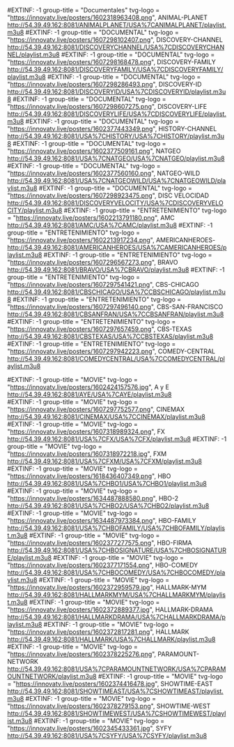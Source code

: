 #EXTINF: -1 group-title = "Documentales" tvg-logo = "https://innovatv.live/posters/1602318963408.png", ANIMAL-PLANET
http://54.39.49.162:8081/ANIMALPLANET/USA%7CANIMALPLANET/playlist.m3u8
#EXTINF: -1 group-title = "DOCUMENTAL" tvg-logo = "https://innovatv.live/posters/1607298102407.png", DISCOVERY-CHANNEL
http://54.39.49.162:8081/DISCOVERYCHANNEL/USA%7CDISCOVERYCHANNEL/playlist.m3u8
#EXTINF: -1 group-title = "DOCUMENTAL" tvg-logo = "https://innovatv.live/posters/1607298168478.png", DISCOVERY-FAMILY
http://54.39.49.162:8081/DISCOVERYFAMILY/USA%7CDISCOVERYFAMILY/playlist.m3u8
#EXTINF: -1 group-title = "DOCUMENTAL" tvg-logo = "https://innovatv.live/posters/1607298286493.png", DISCOVERY-ID
http://54.39.49.162:8081/DISCOVERYID/USA%7CDISCOVERYID/playlist.m3u8
#EXTINF: -1 group-title = "DOCUMENTAL" tvg-logo = "https://innovatv.live/posters/1607298607275.png", DISCOVERY-LIFE
http://54.39.49.162:8081/DISCOVERYLIFE/USA%7CDISCOVERYLIFE/playlist.m3u8
#EXTINF: -1 group-title = "DOCUMENTAL" tvg-logo = "https://innovatv.live/posters/1602377443349.png", HISTORY-CHANNEL
http://54.39.49.162:8081/USA%7CHISTORY/USA%7CHISTORY/playlist.m3u8
#EXTINF: -1 group-title = "DOCUMENTAL" tvg-logo = "https://innovatv.live/posters/1602377509161.png", NATGEO
http://54.39.49.162:8081/USA%7CNATGEO/USA%7CNATGEO/playlist.m3u8
#EXTINF: -1 group-title = "DOCUMENTAL" tvg-logo = "https://innovatv.live/posters/1602377560160.png", NATGEO-WILD
http://54.39.49.162:8081/USA%7CNATGEOWILD/USA%7CNATGEOWILD/playlist.m3u8
#EXTINF: -1 group-title = "DOCUMENTAL" tvg-logo = "https://innovatv.live/posters/1607298923475.png", DISC VELOCIDAD
http://54.39.49.162:8081/DISCOVERYVELOCITY/USA%7CDISCOVERYVELOCITY/playlist.m3u8
#EXTINF: -1 group-title = "ENTRETENIMIENTO" tvg-logo = "https://innovatv.live/posters/1602213791180.png", AMC
http://54.39.49.162:8081/AMC/USA%7CAMC/playlist.m3u8
#EXTINF: -1 group-title = "ENTRETENIMIENTO" tvg-logo = "https://innovatv.live/posters/1602213917234.png", AMERICANHEROES-
http://54.39.49.162:8081/AMERICANHEROES/USA%7CAMERICANHEROES/playlist.m3u8
#EXTINF: -1 group-title = "ENTRETENIMIENTO" tvg-logo = "https://innovatv.live/posters/1607296567273.png", BRAVO
http://54.39.49.162:8081/BRAVO/USA%7CBRAVO/playlist.m3u8
#EXTINF: -1 group-title = "ENTRETENIMIENTO" tvg-logo = "https://innovatv.live/posters/1607297541421.png", CBS-CHICAGO
http://54.39.49.162:8081/CBSCHICAGO/USA%7CCBSCHICAGO/playlist.m3u8
#EXTINF: -1 group-title = "ENTRETENIMIENTO" tvg-logo = "https://innovatv.live/posters/1607297496140.png", CBS-SAN-FRANCISCO
http://54.39.49.162:8081/CBSANFRAN/USA%7CCBSANFRAN/playlist.m3u8
#EXTINF: -1 group-title = "ENTRETENIMIENTO" tvg-logo = "https://innovatv.live/posters/1607297657459.png", CBS-TEXAS
http://54.39.49.162:8081/CBSTEXAS/USA%7CCBSTEXAS/playlist.m3u8
#EXTINF: -1 group-title = "ENTRETENIMIENTO" tvg-logo = "https://innovatv.live/posters/1607297942223.png", COMEDY-CENTRAL
http://54.39.49.162:8081/COMEDYCENTRAL/USA%7CCOMEDYCENTRAL/playlist.m3u8

#EXTINF: -1 group-title = "MOVIE" tvg-logo = "https://innovatv.live/posters/1602424157576.jpg", A y E
http://54.39.49.162:8081/AYE/USA%7CAYE/playlist.m3u8    
#EXTINF: -1 group-title = "MOVIE" tvg-logo = "https://innovatv.live/posters/1607297752577.png", CINEMAX
http://54.39.49.162:8081/CINEMAX/USA%7CCINEMAX/playlist.m3u8
#EXTINF: -1 group-title = "MOVIE" tvg-logo = "https://innovatv.live/posters/1607318989324.png", FX
http://54.39.49.162:8081/USA%7CFX/USA%7CFX/playlist.m3u8
#EXTINF: -1 group-title = "MOVIE" tvg-logo = "https://innovatv.live/posters/1607318972218.jpg", FXM
http://54.39.49.162:8081/USA%7CFXM/USA%7CFXM/playlist.m3u8
#EXTINF: -1 group-title = "MOVIE" tvg-logo = "https://innovatv.live/posters/1618436407349.png", HBO
http://54.39.49.162:8081/USA%7CHBO1/USA%7CHBO1/playlist.m3u8
#EXTINF: -1 group-title = "MOVIE" tvg-logo = "https://innovatv.live/posters/1634487888580.png", HBO-2
http://54.39.49.162:8081/USA%7CHBO2/USA%7CHBO2/playlist.m3u8
#EXTINF: -1 group-title = "MOVIE" tvg-logo = "https://innovatv.live/posters/1634487973384.png", HBO-FAMILY
http://54.39.49.162:8081/USA%7CHBOFAMILY/USA%7CHBOFAMILY/playlist.m3u8
#EXTINF: -1 group-title = "MOVIE" tvg-logo = "https://innovatv.live/posters/1602377277575.png", HBO-FIRMA
http://54.39.49.162:8081/USA%7CHBOSIGNATURE/USA%7CHBOSIGNATURE/playlist.m3u8
#EXTINF: -1 group-title = "MOVIE" tvg-logo = "https://innovatv.live/posters/1602377171554.png", HBO-COMEDY
http://54.39.49.162:8081/USA%7CHBOCOMEDY/USA%7CHBOCOMEDY/playlist.m3u8
#EXTINF: -1 group-title = "MOVIE" tvg-logo = "https://innovatv.live/posters/1602372959579.jpg", HALLMARK-MYM
http://54.39.49.162:8081/HALLMARKMYM/USA%7CHALLMARKMYM/playlist.m3u8
#EXTINF: -1 group-title = "MOVIE" tvg-logo = "https://innovatv.live/posters/1602372889377.jpg", HALLMARK-DRAMA
http://54.39.49.162:8081/HALLMARKDRAMA/USA%7CHALLMARKDRAMA/playlist.m3u8
#EXTINF: -1 group-title = "MOVIE" tvg-logo = "https://innovatv.live/posters/1602372817281.png", HALLMARK
http://54.39.49.162:8081/HALLMARK/USA%7CHALLMARK/playlist.m3u8
#EXTINF: -1 group-title = "MOVIE" tvg-logo = "https://innovatv.live/posters/1602378225276.png", PARAMOUNT-NETWORK
http://54.39.49.162:8081/USA%7CPARAMOUNTNETWORK/USA%7CPARAMOUNTNETWORK/playlist.m3u8
#EXTINF: -1 group-title = "MOVIE" tvg-logo = "https://innovatv.live/posters/1602374416478.jpg", SHOWTIME-EAST
http://54.39.49.162:8081/SHOWTIMEAST/USA%7CSHOWTIMEAST/playlist.m3u8
#EXTINF: -1 group-title = "MOVIE" tvg-logo = "https://innovatv.live/posters/1602378279153.png", SHOWTIME-WEST
http://54.39.49.162:8081/SHOWTIMEWEST/USA%7CSHOWTIMEWEST/playlist.m3u8
#EXTINF: -1 group-title = "MOVIE" tvg-logo = "https://innovatv.live/posters/1602345433361.jpg", SYFY
http://54.39.49.162:8081/USA%7CSYFY/USA%7CSYFY/playlist.m3u8


